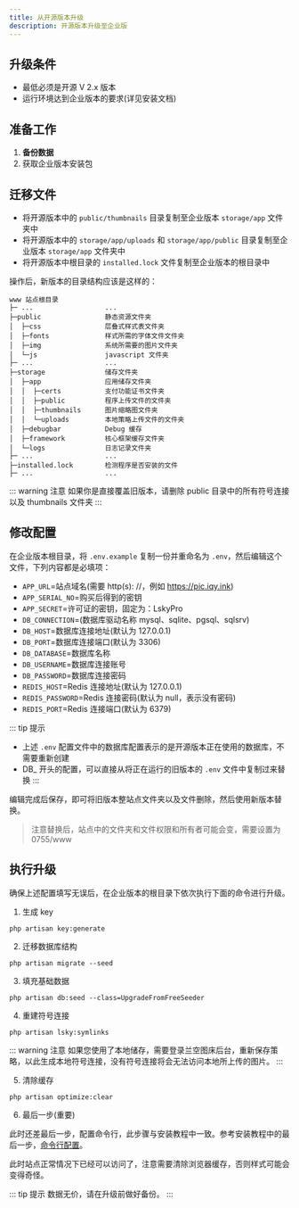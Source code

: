 ```yaml
---
title: 从开源版本升级
description: 开源版本升级至企业版
---
```


## 升级条件
- 最低必须是开源 V 2.x 版本
- 运行环境达到企业版本的要求(详见安装文档)

## 准备工作
1. **备份数据**
2. 获取企业版本安装包

## 迁移文件
- 将开源版本中的 `public/thumbnails` 目录复制至企业版本 `storage/app` 文件夹中
- 将开源版本中的 `storage/app/uploads` 和 `storage/app/public` 目录复制至企业版本 `storage/app` 文件夹中
- 将开源版本中根目录的 `installed.lock` 文件复制至企业版本的根目录中

操作后，新版本的目录结构应该是这样的：
```
www 站点根目录  
├─ ...                  ...
├─public                静态资源文件夹
│  ├─css                层叠式样式表文件夹
│  ├─fonts              样式所需的字体文件文件夹
│  ├─img                系统所需要的图片文件夹
│  └─js                 javascript 文件夹
├─ ...                  ...
├─storage               储存文件夹
│  ├─app                应用储存文件夹
│  │  ├─certs           支付功能证书文件夹
│  │  ├─public          程序上传文件的文件夹
│  │  ├─thumbnails      图片缩略图文件夹
│  │  └─uploads         本地策略上传文件的文件夹
│  ├─debugbar           Debug 缓存
│  ├─framework          核心框架缓存文件夹
│  └─logs               日志记录文件夹    
├─ ...                  ...
├─installed.lock        检测程序是否安装的文件
├─ ...                  ...
```

::: warning 注意
如果你是直接覆盖旧版本，请删除 public 目录中的所有符号连接以及 thumbnails 文件夹
:::

## 修改配置
在企业版本根目录，将 `.env.example` 复制一份并重命名为 `.env`，然后编辑这个文件，下列内容都是必填项：
  - `APP_URL`=站点域名(需要 http(s): //，例如 https://pic.iqy.ink)
  - `APP_SERIAL_NO`=购买后得到的密钥
  - `APP_SECRET`=许可证的密钥，固定为：LskyPro
  - `DB_CONNECTION`=(数据库驱动名称 mysql、sqlite、pgsql、sqlsrv)
  - `DB_HOST`=数据库连接地址(默认为 127.0.0.1)
  - `DB_PORT`=数据库连接端口(默认为 3306)
  - `DB_DATABASE`=数据库名称
  - `DB_USERNAME`=数据库连接账号
  - `DB_PASSWORD`=数据库连接密码
  - `REDIS_HOST`=Redis 连接地址(默认为 127.0.0.1)
  - `REDIS_PASSWORD`=Redis 连接密码(默认为 null，表示没有密码)
  - `REDIS_PORT`=Redis 连接端口(默认为 6379)

::: tip 提示
- 上述 `.env` 配置文件中的数据库配置表示的是开源版本正在使用的数据库，不需要重新创建
- DB_ 开头的配置，可以直接从将正在运行的旧版本的 `.env` 文件中复制过来替换
:::

编辑完成后保存，即可将旧版本整站点文件夹以及文件删除，然后使用新版本替换。
> 注意替换后，站点中的文件夹和文件权限和所有者可能会变，需要设置为 0755/www

## 执行升级
确保上述配置填写无误后，在企业版本的根目录下依次执行下面的命令进行升级。
1. 生成 key
```shell
php artisan key:generate
```

2. 迁移数据库结构
```shell
php artisan migrate --seed
```

3. 填充基础数据
```shell
php artisan db:seed --class=UpgradeFromFreeSeeder
```

4. 重建符号连接
```shell
php artisan lsky:symlinks 
```
::: warning 注意
如果您使用了本地储存，需要登录兰空图床后台，重新保存策略，以此生成本地符号连接，没有符号连接将会无法访问本地所上传的图片。
:::

5. 清除缓存
```shell
php artisan optimize:clear
```

6. 最后一步(重要)

此时还差最后一步，配置命令行，此步骤与安装教程中一致。参考安装教程中的最后一步，[命令行配置](/docs/enterprise/v1/quick-start/installation.html#最后一步-命令行配置-重要)。

此时站点正常情况下已经可以访问了，注意需要清除浏览器缓存，否则样式可能会变得奇怪。

::: tip 提示
数据无价，请在升级前做好备份。
:::
